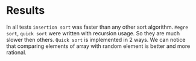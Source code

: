 # Results
In all tests `insertion sort` was faster than any other sort algorithm.
`Megre sort`, `quick sort` were written with recursion usage. So they are
much slower then others. `Quick sort` is implemented in 2 ways. We can notice
that comparing elements of array with random element is better and more rational.

